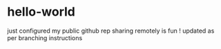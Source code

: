 # hello-world
just configured my public github rep
sharing remotely is fun !
updated as per branching instructions 
